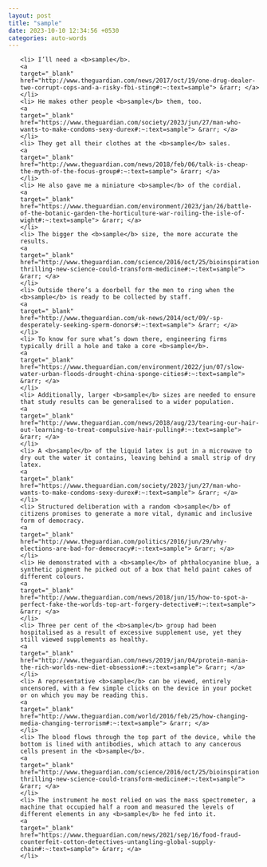 ```yaml
---
layout: post
title: "sample"
date: 2023-10-10 12:34:56 +0530
categories: auto-words
---
```

<ol>

    <li> I’ll need a <b>sample</b>.
    <a 
    target="_blank" 
    href="http://www.theguardian.com/news/2017/oct/19/one-drug-dealer-two-corrupt-cops-and-a-risky-fbi-sting#:~:text=sample"> &rarr; </a>
    </li>
    <li> He makes other people <b>sample</b> them, too.
    <a 
    target="_blank" 
    href="https://www.theguardian.com/society/2023/jun/27/man-who-wants-to-make-condoms-sexy-durex#:~:text=sample"> &rarr; </a>
    </li>
    <li> They get all their clothes at the <b>sample</b> sales.
    <a 
    target="_blank" 
    href="http://www.theguardian.com/news/2018/feb/06/talk-is-cheap-the-myth-of-the-focus-group#:~:text=sample"> &rarr; </a>
    </li>
    <li> He also gave me a miniature <b>sample</b> of the cordial.
    <a 
    target="_blank" 
    href="https://www.theguardian.com/environment/2023/jan/26/battle-of-the-botanic-garden-the-horticulture-war-roiling-the-isle-of-wight#:~:text=sample"> &rarr; </a>
    </li>
    <li> The bigger the <b>sample</b> size, the more accurate the results.
    <a 
    target="_blank" 
    href="http://www.theguardian.com/science/2016/oct/25/bioinspiration-thrilling-new-science-could-transform-medicine#:~:text=sample"> &rarr; </a>
    </li>
    <li> Outside there’s a doorbell for the men to ring when the <b>sample</b> is ready to be collected by staff.
    <a 
    target="_blank" 
    href="http://www.theguardian.com/uk-news/2014/oct/09/-sp-desperately-seeking-sperm-donors#:~:text=sample"> &rarr; </a>
    </li>
    <li> To know for sure what’s down there, engineering firms typically drill a hole and take a core <b>sample</b>.
    <a 
    target="_blank" 
    href="https://www.theguardian.com/environment/2022/jun/07/slow-water-urban-floods-drought-china-sponge-cities#:~:text=sample"> &rarr; </a>
    </li>
    <li> Additionally, larger <b>sample</b> sizes are needed to ensure that study results can be generalised to a wider population.
    <a 
    target="_blank" 
    href="http://www.theguardian.com/news/2018/aug/23/tearing-our-hair-out-learning-to-treat-compulsive-hair-pulling#:~:text=sample"> &rarr; </a>
    </li>
    <li> A <b>sample</b> of the liquid latex is put in a microwave to dry out the water it contains, leaving behind a small strip of dry latex.
    <a 
    target="_blank" 
    href="https://www.theguardian.com/society/2023/jun/27/man-who-wants-to-make-condoms-sexy-durex#:~:text=sample"> &rarr; </a>
    </li>
    <li> Structured deliberation with a random <b>sample</b> of citizens promises to generate a more vital, dynamic and inclusive form of democracy.
    <a 
    target="_blank" 
    href="http://www.theguardian.com/politics/2016/jun/29/why-elections-are-bad-for-democracy#:~:text=sample"> &rarr; </a>
    </li>
    <li> He demonstrated with a <b>sample</b> of phthalocyanine blue, a synthetic pigment he picked out of a box that held paint cakes of different colours.
    <a 
    target="_blank" 
    href="http://www.theguardian.com/news/2018/jun/15/how-to-spot-a-perfect-fake-the-worlds-top-art-forgery-detective#:~:text=sample"> &rarr; </a>
    </li>
    <li> Three per cent of the <b>sample</b> group had been hospitalised as a result of excessive supplement use, yet they still viewed supplements as healthy.
    <a 
    target="_blank" 
    href="http://www.theguardian.com/news/2019/jan/04/protein-mania-the-rich-worlds-new-diet-obsession#:~:text=sample"> &rarr; </a>
    </li>
    <li> A representative <b>sample</b> can be viewed, entirely uncensored, with a few simple clicks on the device in your pocket or on which you may be reading this.
    <a 
    target="_blank" 
    href="http://www.theguardian.com/world/2016/feb/25/how-changing-media-changing-terrorism#:~:text=sample"> &rarr; </a>
    </li>
    <li> The blood flows through the top part of the device, while the bottom is lined with antibodies, which attach to any cancerous cells present in the <b>sample</b>.
    <a 
    target="_blank" 
    href="http://www.theguardian.com/science/2016/oct/25/bioinspiration-thrilling-new-science-could-transform-medicine#:~:text=sample"> &rarr; </a>
    </li>
    <li> The instrument he most relied on was the mass spectrometer, a machine that occupied half a room and measured the levels of different elements in any <b>sample</b> he fed into it.
    <a 
    target="_blank" 
    href="https://www.theguardian.com/news/2021/sep/16/food-fraud-counterfeit-cotton-detectives-untangling-global-supply-chain#:~:text=sample"> &rarr; </a>
    </li>
